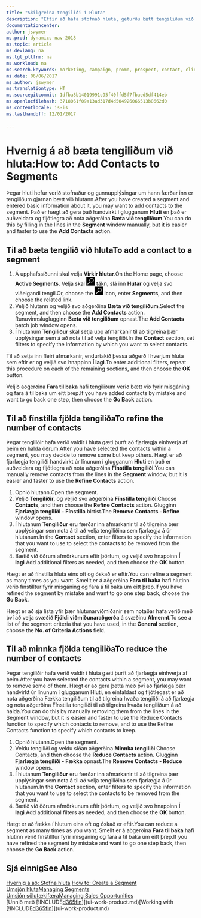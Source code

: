 ```yaml
---
title: "Skilgreina tengiliði í Hluta"
description: "Eftir að hafa stofnað hluta, geturðu bætt tengiliðum við hlutann, t.d. sem hluta af markaðsherferð sem beint er að tilteknum viðskiptavinum eða biðlara."
documentationcenter: 
author: jswymer
ms.prod: dynamics-nav-2018
ms.topic: article
ms.devlang: na
ms.tgt_pltfrm: na
ms.workload: na
ms.search.keywords: marketing, campaign, promo, prospect, contact, client, customer
ms.date: 06/06/2017
ms.author: jswymer
ms.translationtype: HT
ms.sourcegitcommit: 1dfba8b14019991c95f40ffd5f7fbaed5df414eb
ms.openlocfilehash: 3718061f09a13ad317d4d504926066513b8662d0
ms.contentlocale: is-is
ms.lasthandoff: 12/01/2017

---
```

# <a name="how-to-add-contacts-to-segments"></a><span data-ttu-id="51874-103">Hvernig á að bæta tengiliðum við hluta:</span><span class="sxs-lookup"><span data-stu-id="51874-103">How to: Add Contacts to Segments</span></span>
<span data-ttu-id="51874-104">Þegar hluti hefur verið stofnaður og gunnupplýsingar um hann færðar inn er tengiliðum gjarnan bætt við hlutann.</span><span class="sxs-lookup"><span data-stu-id="51874-104">After you have created a segment and entered basic information about it, you may want to add contacts to the segment.</span></span> <span data-ttu-id="51874-105">Það er hægt að gera það handvirkt í glugganum **Hluti** en það er auðveldara og fljótlegra að nota aðgerðina **Bæta við tengiliðum**.</span><span class="sxs-lookup"><span data-stu-id="51874-105">You can do this by filling in the lines in the **Segment** window manually, but it is easier and faster to use the **Add Contacts** action.</span></span>

## <a name="to-add-a-contact-to-a-segment"></a><span data-ttu-id="51874-106">Til að bæta tengilið við hluta</span><span class="sxs-lookup"><span data-stu-id="51874-106">To add a contact to a segment</span></span>
1. <span data-ttu-id="51874-107">Á upphafssíðunni skal velja **Virkir hlutar**.</span><span class="sxs-lookup"><span data-stu-id="51874-107">On the Home page, choose **Active Segments**.</span></span> <span data-ttu-id="51874-108">Velja skal ![Leit að síðu eða skýrslu](media/ui-search/search_small.png "Leit að síðu eða skýrslu táknið") tákn, slá inn  **Hutar** og velja svo viðeigandi tengil.</span><span class="sxs-lookup"><span data-stu-id="51874-108">Or, choose the ![Search for Page or Report](media/ui-search/search_small.png "Search for Page or Report icon") icon, enter **Segments**, and then choose the related link.</span></span>  
2. <span data-ttu-id="51874-109">Veljið hlutann og veljið svo aðgerðina **Bæta við tengiliðum**.</span><span class="sxs-lookup"><span data-stu-id="51874-109">Select the segment, and then choose the **Add Contacts** action.</span></span> <span data-ttu-id="51874-110">Runuvinnsluglugginn **Bæta við tengiliðum** opnast.</span><span class="sxs-lookup"><span data-stu-id="51874-110">The **Add Contacts** batch job window opens.</span></span>
3. <span data-ttu-id="51874-111">Í hlutanum **Tengiliður** skal setja upp afmarkanir til að tilgreina þær upplýsingar sem á að nota til að velja tengiliði.</span><span class="sxs-lookup"><span data-stu-id="51874-111">In the **Contact** section, set filters to specify the information by which you want to select contacts.</span></span>

<span data-ttu-id="51874-112">Til að setja inn fleiri afmarkanir, endurtakið þessa aðgerð í hverjum hluta sem eftir er og veljið svo hnappinn **Í lagi**.</span><span class="sxs-lookup"><span data-stu-id="51874-112">To enter additional filters, repeat this procedure on each of the remaining sections, and then choose the **OK** button.</span></span>

<span data-ttu-id="51874-113">Veljið aðgerðina **Fara til baka** hafi tengiliðum verið bætt við fyrir misgáning og fara á til baka um eitt þrep.</span><span class="sxs-lookup"><span data-stu-id="51874-113">If you have added contacts by mistake and want to go back one step, then choose the **Go Back** action.</span></span>

## <a name="to-refine-the-number-of-contacts"></a><span data-ttu-id="51874-114">Til að fínstilla fjölda tengiliða</span><span class="sxs-lookup"><span data-stu-id="51874-114">To refine the number of contacts</span></span>
<span data-ttu-id="51874-115">Þegar tengiliðir hafa verið valdir í hluta gæti þurft að fjarlægja einhverja af þeim en halda öðrum.</span><span class="sxs-lookup"><span data-stu-id="51874-115">After you have selected the contacts within a segment, you may decide to remove some but keep others.</span></span> <span data-ttu-id="51874-116">Hægt er að fjarlægja tengiliði handvirkt úr línunum í glugganum **Hluti** en það er auðveldara og fljótlegra að nota aðgerðina **Fínstilla tengiliði**.</span><span class="sxs-lookup"><span data-stu-id="51874-116">You can manually remove contacts from the lines in the **Segment** window, but it is easier and faster to use the **Refine Contacts** action.</span></span>

1. <span data-ttu-id="51874-117">Opnið hlutann.</span><span class="sxs-lookup"><span data-stu-id="51874-117">Open the segment.</span></span>
2. <span data-ttu-id="51874-118">Veljið **Tengiliðir**, og veljið svo aðgerðina **Fínstilla tengiliði**.</span><span class="sxs-lookup"><span data-stu-id="51874-118">Choose **Contacts**, and then choose the **Refine Contacts** action.</span></span> <span data-ttu-id="51874-119">Glugginn **Fjarlægja tengiliði - Fínstilla** birtist.</span><span class="sxs-lookup"><span data-stu-id="51874-119">The **Remove Contacts - Refine** window opens.</span></span>
3. <span data-ttu-id="51874-120">Í hlutanum **Tengiliður** eru færðar inn afmarkanir til að tilgreina þær upplýsingar sem nota á til að velja tengiliðina sem fjarlægja á úr hlutanum.</span><span class="sxs-lookup"><span data-stu-id="51874-120">In the **Contact** section, enter filters to specify the information that you want to use to select the contacts to be removed from the segment.</span></span>
4. <span data-ttu-id="51874-121">Bætið við öðrum afmörkunum eftir þörfum, og veljið svo hnappinn **Í lagi**.</span><span class="sxs-lookup"><span data-stu-id="51874-121">Add additional filters as needed, and then choose the **OK** button.</span></span>

<span data-ttu-id="51874-122">Hægt er að fínstilla hluta eins oft og óskað er eftir.</span><span class="sxs-lookup"><span data-stu-id="51874-122">You can refine a segment as many times as you want.</span></span> <span data-ttu-id="51874-123">Smellt er á aðgerðina **Fara til baka** hafi hlutinn verið fínstilltur fyrir misgáning og fara á til baka um eitt þrep.</span><span class="sxs-lookup"><span data-stu-id="51874-123">If you have refined the segment by mistake and want to go one step back, choose the **Go Back**.</span></span>

<span data-ttu-id="51874-124">Hægt er að sjá lista yfir þær hlutunarviðmiðanir sem notaðar hafa verið með því að velja svæðið **Fjöldi viðmiðunaraðgerða** á svæðinu **Almennt**.</span><span class="sxs-lookup"><span data-stu-id="51874-124">To see a list of the segment criteria that you have used, in the **General** section, choose the **No. of Criteria Actions** field.</span></span>

## <a name="to-reduce-the-number-of-contacts"></a><span data-ttu-id="51874-125">Til að minnka fjölda tengiliða</span><span class="sxs-lookup"><span data-stu-id="51874-125">To reduce the number of contacts</span></span>
<span data-ttu-id="51874-126">Þegar tengiliðir hafa verið valdir í hluta gæti þurft að fjarlægja einhverja af þeim.</span><span class="sxs-lookup"><span data-stu-id="51874-126">After you have selected the contacts within a segment, you may want to remove some of them.</span></span> <span data-ttu-id="51874-127">Hægt er að gera þetta með því að fjarlæga þær handvirkt úr línunum í glugganum Hluti, en einfaldast og fljótlegast er að nota aðgerðina Fækka tengiliðum til að tilgreina hvaða tengiliði á að fjarlægja og nota aðgerðina Fínstilla tengiliði til að tilgreina hvaða tengiliðum á að halda.</span><span class="sxs-lookup"><span data-stu-id="51874-127">You can do this by manually removing them from the lines in the Segment window, but it is easier and faster to use the Reduce Contacts function to specify which contacts to remove, and to use the Refine Contacts function to specify which contacts to keep.</span></span>

1. <span data-ttu-id="51874-128">Opnið hlutann.</span><span class="sxs-lookup"><span data-stu-id="51874-128">Open the segment.</span></span>
2. <span data-ttu-id="51874-129">Veldu tengiliði og veldu síðan aðgerðina **Minnka tengiliði**.</span><span class="sxs-lookup"><span data-stu-id="51874-129">Choose Contacts, and then choose the **Reduce Contacts** action.</span></span> <span data-ttu-id="51874-130">Glugginn **Fjarlægja tengiliði - Fækka** opnast.</span><span class="sxs-lookup"><span data-stu-id="51874-130">The **Remove Contacts - Reduce** window opens.</span></span>
3. <span data-ttu-id="51874-131">Í hlutanum **Tengiliður** eru færðar inn afmarkanir til að tilgreina þær upplýsingar sem nota á til að velja tengiliðina sem fjarlægja á úr hlutanum.</span><span class="sxs-lookup"><span data-stu-id="51874-131">In the **Contact** section, enter filters to specify the information that you want to use to select the contacts to be removed from the segment.</span></span>
4. <span data-ttu-id="51874-132">Bætið við öðrum afmörkunum eftir þörfum, og veljið svo hnappinn **Í lagi**.</span><span class="sxs-lookup"><span data-stu-id="51874-132">Add additional filters as needed, and then choose the **OK** button.</span></span>

<span data-ttu-id="51874-133">Hægt er að fækka í hlutum eins oft og óskað er eftir.</span><span class="sxs-lookup"><span data-stu-id="51874-133">You can reduce a segment as many times as you want.</span></span> <span data-ttu-id="51874-134">Smellt er á aðgerðina **Fara til baka** hafi hlutinn verið fínstilltur fyrir misgáning og fara á til baka um eitt þrep.</span><span class="sxs-lookup"><span data-stu-id="51874-134">If you have refined the segment by mistake and want to go one step back, then choose the **Go Back** action.</span></span>

## <a name="see-also"></a><span data-ttu-id="51874-135">Sjá einnig</span><span class="sxs-lookup"><span data-stu-id="51874-135">See Also</span></span>
<span data-ttu-id="51874-136">[Hvernig á að: Stofna hluta](marketing-how-create-segment.md) </span><span class="sxs-lookup"><span data-stu-id="51874-136">[How to: Create a Segment](marketing-how-create-segment.md) </span></span>  
[<span data-ttu-id="51874-137">Umsjón hluta</span><span class="sxs-lookup"><span data-stu-id="51874-137">Managing Segments</span></span>](marketing-segments.md)  
[<span data-ttu-id="51874-138">Umsjón sölutækifæra</span><span class="sxs-lookup"><span data-stu-id="51874-138">Managing Sales Opportunities</span></span>](marketing-manage-sales-opportunities.md)  
<span data-ttu-id="51874-139">[Unnið með [!INCLUDE[d365fin](includes/d365fin_md.md)]](ui-work-product.md)</span><span class="sxs-lookup"><span data-stu-id="51874-139">[Working with [!INCLUDE[d365fin](includes/d365fin_md.md)]](ui-work-product.md)</span></span>  

